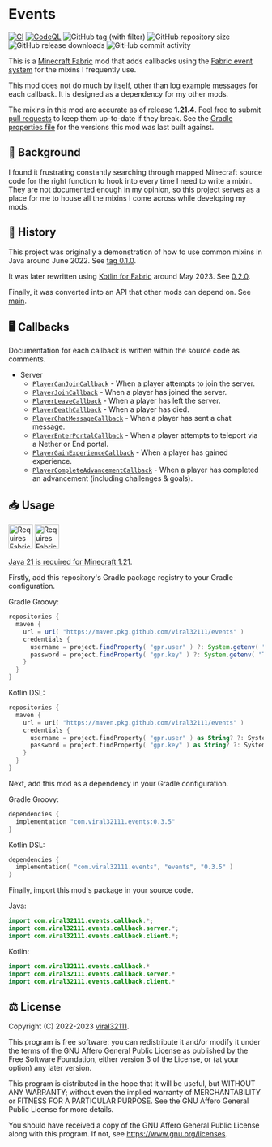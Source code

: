 # Events

[![CI](https://github.com/viral32111/events/actions/workflows/ci.yml/badge.svg)](https://github.com/viral32111/events/actions/workflows/ci.yml)
[![CodeQL](https://github.com/viral32111/events/actions/workflows/codeql.yml/badge.svg)](https://github.com/viral32111/events/actions/workflows/codeql.yml)
![GitHub tag (with filter)](https://img.shields.io/github/v/tag/viral32111/events?label=Latest)
![GitHub repository size](https://img.shields.io/github/repo-size/viral32111/events?label=Size)
![GitHub release downloads](https://img.shields.io/github/downloads/viral32111/events/total?label=Downloads)
![GitHub commit activity](https://img.shields.io/github/commit-activity/m/viral32111/events?label=Commits)

This is a [Minecraft Fabric](https://fabricmc.net/) mod that adds callbacks using the [Fabric event system](https://fabricmc.net/wiki/tutorial:events) for the mixins I frequently use.

This mod does not do much by itself, other than log example messages for each callback. It is designed as a dependency for my other mods.

The mixins in this mod are accurate as of release **1.21.4**. Feel free to submit [pull requests](https://github.com/viral32111/example-mod/pulls) to keep them up-to-date if they break. See the [Gradle properties file](/gradle.properties) for the versions this mod was last built against.

## 📜 Background

I found it frustrating constantly searching through mapped Minecraft source code for the right function to hook into every time I need to write a mixin. They are not documented enough in my opinion, so this project serves as a place for me to house all the mixins I come across while developing my mods.

## 📅 History

This project was originally a demonstration of how to use common mixins in Java around June 2022. See [tag 0.1.0](https://github.com/viral32111/example-mod/tree/0.1.0).

It was later rewritten using [Kotlin for Fabric](https://github.com/FabricMC/fabric-language-kotlin) around May 2023. See [0.2.0](https://github.com/viral32111/example-mod/tree/0.2.0).

Finally, it was converted into an API that other mods can depend on. See [main](https://github.com/viral32111/example-mod/tree/main).

## 🖥️ Callbacks

Documentation for each callback is written within the source code as comments.

* Server
  * [`PlayerCanJoinCallback`](/src/main/kotlin/com/viral32111/events/callback/server/PlayerCanJoinCallback.kt) - When a player attempts to join the server.
  * [`PlayerJoinCallback`](/src/main/kotlin/com/viral32111/events/callback/server/PlayerJoinCallback.kt) - When a player has joined the server.
  * [`PlayerLeaveCallback`](/src/main/kotlin/com/viral32111/events/callback/server/PlayerLeaveCallback.kt) - When a player has left the server.
  * [`PlayerDeathCallback`](/src/main/kotlin/com/viral32111/events/callback/server/PlayerDeathCallback.kt) - When a player has died.
  * [`PlayerChatMessageCallback`](/src/main/kotlin/com/viral32111/events/callback/server/PlayerChatMessageCallback.kt) - When a player has sent a chat message.
  * [`PlayerEnterPortalCallback`](/src/main/kotlin/com/viral32111/events/callback/server/PlayerEnterPortalCallback.kt) - When a player attempts to teleport via a Nether or End portal.
  * [`PlayerGainExperienceCallback`](/src/main/kotlin/com/viral32111/events/callback/server/PlayerGainExperienceCallback.kt) - When a player has gained experience.
  * [`PlayerCompleteAdvancementCallback`](/src/main/kotlin/com/viral32111/events/callback/server/PlayerGainExperienceCallback.kt) - When a player has completed an advancement (including challenges & goals).

## 📥 Usage

<a href="https://modrinth.com/mod/fabric-api/"><img src="https://github.com/viral32111/discord-relay/assets/19510403/2e0d32ee-b4aa-4d93-9388-4a45639c4a96" height="48" alt="Requires Fabric API"></a>
<a href="https://modrinth.com/mod/fabric-language-kotlin"><img src="https://github.com/viral32111/discord-relay/assets/19510403/ab7b8cbb-ff80-4359-8fc9-13a2cf62c4bf" height="48" alt="Requires Fabric Language Kotlin"></a>
<br>

[Java 21 is required for Minecraft 1.21](https://minecraft.wiki/w/Tutorial:Setting_up_a_server#Java_version).

Firstly, add this repository's Gradle package registry to your Gradle configuration.

Gradle Groovy:
```groovy
repositories {
  maven {
    url = uri( "https://maven.pkg.github.com/viral32111/events" )
    credentials {
      username = project.findProperty( "gpr.user" ) ?: System.getenv( "USERNAME" )
      password = project.findProperty( "gpr.key" ) ?: System.getenv( "TOKEN" )
    }
  }
}
```

Kotlin DSL:

```kotlin
repositories {
  maven {
    url = uri( "https://maven.pkg.github.com/viral32111/events" )
    credentials {
      username = project.findProperty( "gpr.user" ) as String? ?: System.getenv( "USERNAME" )
      password = project.findProperty( "gpr.key" ) as String? ?: System.getenv( "TOKEN" )
    }
  }
}
```

Next, add this mod as a dependency in your Gradle configuration.

Gradle Groovy:

```groovy
dependencies {
  implementation "com.viral32111.events:0.3.5"
}
```

Kotlin DSL:
```kotlin
dependencies {
  implementation( "com.viral32111.events", "events", "0.3.5" )
}
```

Finally, import this mod's package in your source code.

Java:
```java
import com.viral32111.events.callback.*;
import com.viral32111.events.callback.server.*;
import com.viral32111.events.callback.client.*;
```

Kotlin:
```kotlin
import com.viral32111.events.callback.*
import com.viral32111.events.callback.server.*
import com.viral32111.events.callback.client.*
```

## ⚖️ License

Copyright (C) 2022-2023 [viral32111](https://viral32111.com).

This program is free software: you can redistribute it and/or modify
it under the terms of the GNU Affero General Public License as
published by the Free Software Foundation, either version 3 of the
License, or (at your option) any later version.

This program is distributed in the hope that it will be useful,
but WITHOUT ANY WARRANTY; without even the implied warranty of
MERCHANTABILITY or FITNESS FOR A PARTICULAR PURPOSE. See the
GNU Affero General Public License for more details.

You should have received a copy of the GNU Affero General Public License
along with this program. If not, see https://www.gnu.org/licenses.
